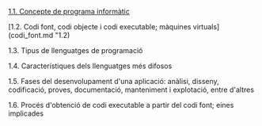 [1.1. Concepte de programa informàtic](programa_informatic.md "1.1")

[1.2. Codi font, codi objecte i codi executable; màquines virtuals](codi_font.md "1.2)

1.3. Tipus de llenguatges de programació

1.4. Característiques dels llenguatges més difosos

1.5. Fases del desenvolupament d'una aplicació: anàlisi, disseny, codificació, proves, documentació, manteniment i explotació, entre d'altres

1.6. Procés d'obtenció de codi executable a partir del codi font; eines implicades
